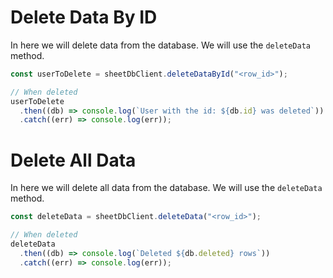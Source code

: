 # Delete Data By ID

In here we will delete data from the database. We will use the `deleteData` method.

```js
const userToDelete = sheetDbClient.deleteDataById("<row_id>");

// When deleted
userToDelete
  .then((db) => console.log(`User with the id: ${db.id} was deleted`))
  .catch((err) => console.log(err));
```

# Delete All Data

In here we will delete all data from the database. We will use the `deleteData` method.

```js
const deleteData = sheetDbClient.deleteData("<row_id>");

// When deleted
deleteData
  .then((db) => console.log(`Deleted ${db.deleted} rows`))
  .catch((err) => console.log(err));
```
